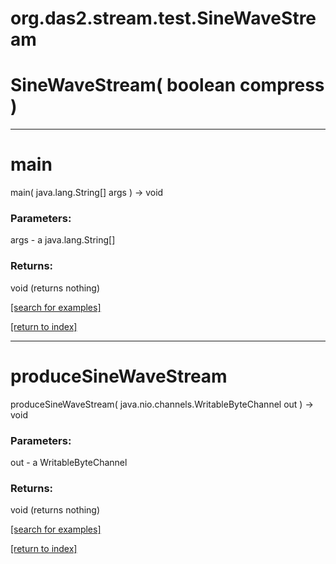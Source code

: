 # org.das2.stream.test.SineWaveStream



# SineWaveStream( boolean compress )


***
<a name="main"></a>
# main
main( java.lang.String[] args ) &rarr; void



### Parameters:
args - a java.lang.String[]

### Returns:
void (returns nothing)


<a href="https://github.com/autoplot/dev/search?q=main&unscoped_q=main">[search for examples]</a>

<a href="https://github.com/autoplot/documentation/blob/master/javadoc/index-all.md">[return to index]</a>

***
<a name="produceSineWaveStream"></a>
# produceSineWaveStream
produceSineWaveStream( java.nio.channels.WritableByteChannel out ) &rarr; void



### Parameters:
out - a WritableByteChannel

### Returns:
void (returns nothing)


<a href="https://github.com/autoplot/dev/search?q=produceSineWaveStream&unscoped_q=produceSineWaveStream">[search for examples]</a>

<a href="https://github.com/autoplot/documentation/blob/master/javadoc/index-all.md">[return to index]</a>


